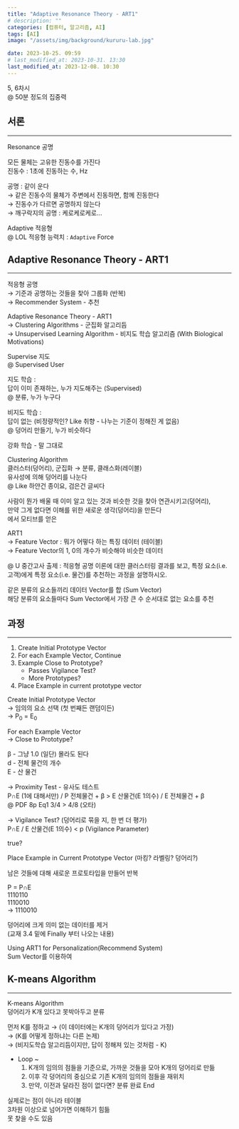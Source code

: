 ```yaml
---
title: "Adaptive Resonance Theory - ART1"
# description: ""
categories: [컴퓨터, 알고리즘, AI]
tags: [AI]
image: "/assets/img/background/kururu-lab.jpg"

date: 2023-10-25. 09:59
# last_modified_at: 2023-10-31. 13:30
last_modified_at: 2023-12-08. 10:30
---
```


5, 6차시  
@ 50분 정도의 집중력  

## 서론

---

Resonance 공명  

모든 물체는 고유한 진동수를 가진다  
진동수 : 1초에 진동하는 수, Hz  

공명 : 같이 운다  
→ 같은 진동수의 물체가 주변에서 진동하면, 함께 진동한다  
→ 진동수가 다르면 공명하지 않는다  
→ 깨구락지의 공명 : 케로케로케로...  

Adaptive 적응형  
@ LOL 적응형 능력치 : `Adaptive` Force  

## Adaptive Resonance Theory - ART1

---

적응형 공명  
→ 기준과 공명하는 것들을 찾아 그룹화 (반복)  
→ Recommender System - 추천  

Adaptive Resonance Theory - ART1  
→ Clustering Algorithms - 군집화 알고리듬  
→ Unsupervised Learning Algorithm - 비지도 학습 알고리즘 (With Biological Motivations)  

Supervise 지도  
@ Supervised User  

지도 학습 :  
답이 이미 존재하는, 누가 지도해주는 (Supervised)  
@ 분류, 누가 누구다  

비지도 학습 :  
답이 없는 (비정량적인? Like 취향 - 나누는 기준이 정해진 게 없음)  
@ 덩어리 만들기, 누가 비슷하다  

강화 학습 - 말 그대로  

Clustering Algorithm  
클러스터(덩어리), 군집화 → 분류, 클래스화(레이블)  
유사성에 의해 덩어리를 나눈다  
@ Like 하얀건 종이요, 검은건 글씨다  

사람이 뭔가 배울 때 이미 알고 있는 것과 비슷한 것을 찾아 연관시키고(덩어리),  
만약 그게 없다면 이해를 위한 새로운 생각(덩어리)을 만든다  
에서 모티브를 얻은  

ART1  
→ Feature Vector : 뭐가 어떻다 하는 특징 데이터 (테이블)  
→ Feature Vector의 1, 0의 개수가 비슷해야 비슷한 데이터  

@ U 중간고사 출제 : 적응형 공명 이론에 대한 클러스터링 결과를 보고, 특정 요소(i.e. 고객)에게 특정 요소(i.e. 물건)를 추천하는 과정을 설명하시오.  

같은 분류의 요소들끼리 데이터 Vector를 합 (Sum Vector)  
해당 분류의 요소들마다 Sum Vector에서 가장 큰 수 순서대로 없는 요소를 추천  

## 과정

---

1. Create Initial Prototype Vector
2. For each Example Vector, Continue
3. Example Close to Prototype?
   - Passes Vigilance Test?
   - More Prototypes?
4. Place Example in current prototype vector

Create Initial Prototype Vector  
→ 임의의 요소 선택 (첫 번째든 랜덤이든)  
→ P<sub>0</sub> = E<sub>0</sub>  

For each Example Vector  
→ Close to Prototype?  

β - 그냥 1.0 (일단) 몰라도 된다  
d - 전체 물건의 개수  
E - 산 물건  

→ Proximity Test - 유사도 테스트  
P∩E (1에 대해서만) / P 전체물건 + β > E 산물건(E 1의수) / E 전체물건 + β  
@ PDF 8p Eq1 3/4 > 4/8 (오타)  

→ Vigilance Test? (덩어리로 묶을 지, 한 번 더 평가)  
P∩E / E 산물건(E 1의수) \< p (Vigilance Parameter)  

true?  

Place Example in Current Prototype Vector (마킹? 라벨링? 덩어리?)  

남은 것들에 대해 새로운 프로토타입을 만들어 반복  

P = P∩E  
1110110  
1110010  
→ 1110010  

덩어리에 크게 의미 없는 데이터를 제거  
(교재 3.4 밑에 Finally 부터 나오는 내용)  

Using ART1 for Personalization(Recommend System)  
Sum Vector를 이용하여  

## K-means Algorithm  

---

K-means Algorithm  
덩어리가 K개 있다고 못박아두고 분류  

먼저 K를 정하고
→ (이 데이터에는 K개의 덩어리가 있다고 가정)  
→ (K를 어떻게 정하냐는 다른 논제)  
→ (비지도학습 알고리듬이지만, 답이 정해져 있는 것처럼 - K)  

- Loop ~
  1. K개의 임의의 점들을 기준으로, 가까운 것들을 모아 K개의 덩어리로 만듦
  2. 이후 각 덩어리의 중심으로 기존 K개의 임의의 점들을 재위치
  3. 만약, 이전과 달라진 점이 없다면? 분류 완료 End

실제로는 점이 아니라 테이블  
3차원 이상으로 넘어가면 이해하기 힘듦  
못 찾을 수도 있음  
